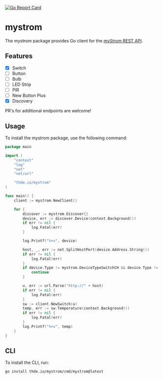 [![Go Report Card](https://goreportcard.com/badge/thde.io/mystrom)](https://goreportcard.com/report/thde.io/mystrom)

# mystrom

The mystrom package provides Go client for the [myStrom REST API](https://api.mystrom.ch/).

## Features

- [x] Switch
- [ ] Button
- [ ] Bulb
- [ ] LED Strip
- [ ] PIR
- [ ] New Button Plus
- [x] Discovery

PR's for additional endpoints are welcome!

## Usage

To install the mystrom package, use the following command:

```go
package main

import (
	"context"
	"log"
	"net"
	"net/url"

	"thde.io/mystrom"
)

func main() {
	client := mystrom.NewClient()

	for {
		discover := mystrom.Discover{}
		device, err := discover.Device(context.Background())
		if err != nil {
			log.Fatal(err)
		}

		log.Printf("%+v", device)

		host, _, err := net.SplitHostPort(device.Address.String())
		if err != nil {
			log.Fatal(err)
		}
		if device.Type != mystrom.DeviceTypeSwitchCH && device.Type != mystrom.DeviceTypeSwitchEU {
			continue
		}

		u, err := url.Parse("http://" + host)
		if err != nil {
			log.Fatal(err)
		}
		sw := client.NewSwitch(u)
		temp, err := sw.Temperature(context.Background())
		if err != nil {
			log.Fatal(err)
		}
		log.Printf("%+v", temp)
	}
}

```

## CLI

To install the CLI, run:

```shell
go install thde.io/mystrom/cmd/mystrom@latest
```

